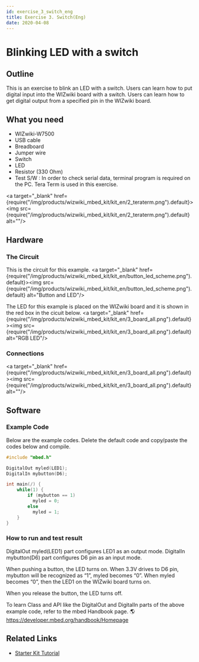 ```yaml
---
id: exercise_3_switch_eng
title: Exercise 3. Switch(Eng)
date: 2020-04-08
---
```


# Blinking LED with a switch

## Outline

This is an exercise to blink an LED with a switch. Users can learn how
to put digital input into the WIZwiki board with a switch. Users can
learn how to get digital output from a specified pin in the WIZwiki
board.

## What you need

  - WIZwiki-W7500
  - USB cable
  - Breadboard
  - Jumper wire
  - Switch
  - LED
  - Resistor (330 Ohm)
  - Test S/W : In order to check serial data, terminal program is
    required on the PC. Tera Term is used in this exercise.

<a target="_blank" href={require("/img/products/wizwiki_mbed_kit/kit_en/2_teraterm.png").default}><img src={require("/img/products/wizwiki_mbed_kit/kit_en/2_teraterm.png").default} alt=""/></a>

## Hardware

### The Circuit

This is the circuit for this example. <a target="_blank" href={require("/img/products/wizwiki_mbed_kit/kit_en/button_led_scheme.png").default}><img src={require("/img/products/wizwiki_mbed_kit/kit_en/button_led_scheme.png").default} alt="Button and LED"/></a>

The LED for this example is placed on the WIZwiki board and it is shown
in the red box in the cicuit below. <a target="_blank" href={require("/img/products/wizwiki_mbed_kit/kit_en/3_board_all.png").default}><img src={require("/img/products/wizwiki_mbed_kit/kit_en/3_board_all.png").default} alt="RGB LED"/></a>

### Connections

<a target="_blank" href={require("/img/products/wizwiki_mbed_kit/kit_en/3_board_all.png").default}><img src={require("/img/products/wizwiki_mbed_kit/kit_en/3_board_all.png").default} alt=""/></a>

## Software

### Example Code

Below are the example codes. Delete the default code and copy/paste the
codes below and compile.

``` c
#include "mbed.h"

DigitalOut myled(LED1);
DigitalIn mybutton(D6);

int main(/) {
    while(1) {
        if (mybutton == 1)
          myled = 0;
        else
          myled = 1;
    }
}
```


### How to run and test result

DigitalOut myled(LED1) part configures LED1 as an output mode. DigitalIn
mybutton(D6) part configures D6 pin as an input mode.

When pushing a button, the LED turns on. When 3.3V drives to D6 pin,
mybutton will be recognized as “1”, myled becomes “0”. When myled
becomes “0”, then the LED1 on the WIZwiki board turns on.

When you release the button, the LED turns off.

To learn Class and API like the DigitalOut and DigitalIn parts of the
above example code, refer to the mbed Handbook page.
🌎https://developer.mbed.org/handbook/Homepage


## Related Links

   * [Starter Kit Tutorial](tutorial_eng)
